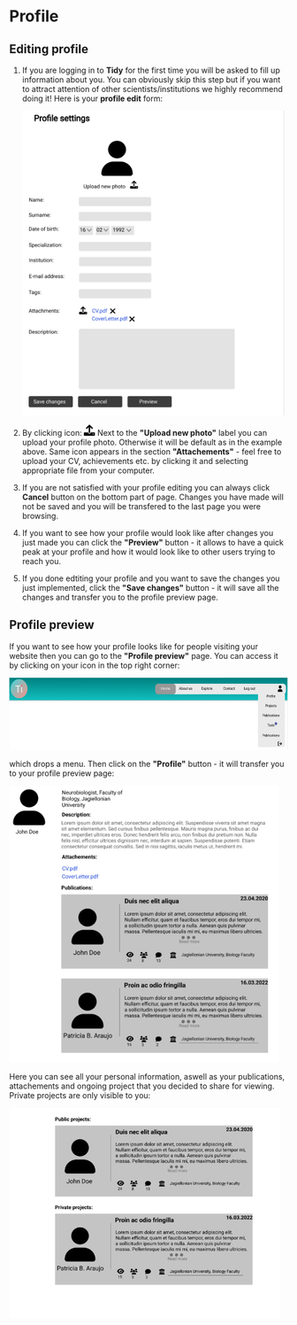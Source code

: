 # Profile

## Editing profile

1. If you are logging in to **Tidy** for the first time you will be asked to fill up information about you. You can obviously skip this step but if you want to attract attention of other scientists/institutions we highly recommend doing it!
Here is your **profile edit** form:

    <img src='profile edit.png' height='550'>

2. By clicking icon: <img src='upload-solid 1.png' height='20'> Next to the **"Upload new photo"** label you can upload your profile photo. Otherwise it will be default as in the example above. Same icon appears in the section **"Attachements"** - feel free to upload your CV, achievements etc. by clicking it and selecting appropriate file from your computer. 

3. If you are not satisfied with your profile editing you can always click **Cancel** button on the bottom part of page. Changes you have made will not be saved and you will be transfered to the last page you were browsing. 

4. If you want to see how your profile would look like after changes you just made you can click the **"Preview"** button - it allows to have a quick peak at your profile and how it would look like to other users trying to reach you. 

5. If you done edtiting your profile and you want to save the changes you just implemented, click the **"Save changes"** button - it will save all the changes and transfer you to the profile preview page.

## Profile preview

If you want to see how your profile looks like for people visiting your website then you can go to the **"Profile preview"** page. You can access it by clicking on your icon in the top right corner: 

<img src='header.png' height='130'>

which drops a menu. Then click on the **"Profile"** button - it will transfer you to your profile preview page:

<img src='profile preview.png' height='500'>

Here you can see all your personal information, aswell as your publications, attachements and ongoing project that you decided to share for viewing. Private projects are only visible to you:

<img src='profile preview 2.png' height='380'> 

